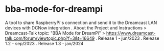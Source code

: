 # bba-mode-for-dreampi
A tool to share RaspberryPi's connection and send it to the Dreamcast LAN devices with DCNow integration
.
About the Project and Instructions >
Dreamcast-Talk topic: "BBA Mode for DreamPi" > https://www.dreamcast-talk.com/forum/viewtopic.php?f=3&t=16649
.
Release 1   - jun/2023
.
Release 1.2 - sep/2023
.
Release 1.3 - jan/2024

